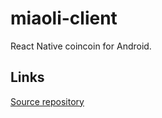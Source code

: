 # miaoli-client

React Native coincoin for Android.

## Links

[Source repository](https://github.com/seeschloss/miaoli-client)